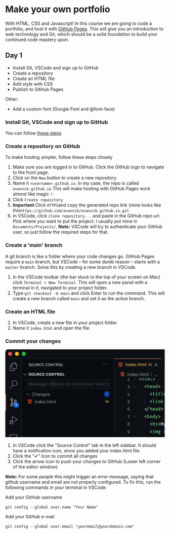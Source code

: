 # Make your own portfolio

With HTML, CSS and Javascript! In this course we are going to code a portfolio, and host it with [GitHub Pages](https://pages.github.com/). This will give you an introduction to web technology and Git, which should be a solid foundation to build your continued code mastery upon.

## Day 1

- Install Git, VSCode and sign up to GitHub
- Create a repository
- Create an HTML file
- Add style with CSS
- Publish to GitHub Pages

Other:

- Add a custom font (Google Font and @font-face)

### Install Git, VSCode and sign up to GitHub

You can follow [these steps](./setup.md)

### Create a repository on GitHub

To make hosting simpler, follow these steps closely

1. Make sure you are logged in to GitHub. Click the GitHub logo to navigate to the front page.
2. Click on the `New` button to create a new repository.
3. Name it `<username>.github.io`. In my case, the repo is called `avanvik.github.io` This will make hosting with GitHub Pages work almost like magic ✨
4. Click `Create repository`
5. **Important** Click `HTTPS`and copy the generated repo link (mine looks like this`https://github.com/avanvik/avanvik.github.io.git`
6. In VSCode, click `clone repository...` and paste in the GitHub repo url. Pick where you want to put the project. I usually put mine in `Documents/Projects/`. **Note:** VSCode will try to authenticate your GitHub user, so just follow the required steps for that.

### Create a 'main' branch

A git branch is like a folder where your code changes go. GitHub Pages require a `main` branch, but VSCode – for some dumb reason – starts with a `master` branch. Solve this by creating a new branch in VSCode.

1. In the VSCode toolbar (the bar stuck to the top of your screen on Mac) click `Terminal > New Terminal`. This will open a new panel with a terminal in it, navigated to your project folder.
2. Type `git checkout -b main` and click Enter to run the command. This will create a new branch called `main` and set it as the active branch.

### Create an HTML file

1. In VSCode, create a new file in your project folder.
2. Name it `index.html` and open the file.

### Commit your changes

![Commit changes GIF](./assets/add-and-commit.gif)

1. In VSCode click the "Source Control" tab in the left sidebar. It should have a notification icon, since you added your index.html file.
2. Click the "✔" Icon to commit all changes
3. Click the arrow icon to push your changes to GitHub (Lower left corner of the editor window).

**Note:** For some people this might trigger an error message, saying that github username and email are not properly configured. To fix this, run the following commands in your terminal in VSCode:

Add your GitHub username

```
git config --global user.name "Your Name"
```

Add your GitHub e-mail

```
git config --global user.email "youremail@yourdomain.com"
```
